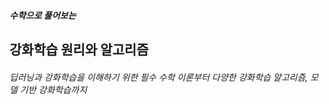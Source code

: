 <h5>수학으로 풀어보는</h5>
<h2>강화학습 원리와 알고리즘</h2>

<h6>딥러닝과 강화학습을 이해하기 위한 필수 수학 이론부터 다양한 강화학습 알고리즘, 모델 기반 강화학습까지</h6>

